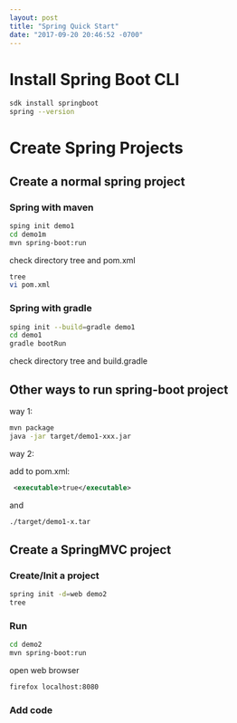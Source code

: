 ```yaml
---
layout: post
title: "Spring Quick Start"
date: "2017-09-20 20:46:52 -0700"
---
```


# Install Spring Boot CLI

```bash
sdk install springboot
spring --version
```

# Create Spring Projects

## Create a normal spring project

### Spring with maven

```bash
sping init demo1
cd demo1m
mvn spring-boot:run
```

check directory tree and pom.xml

```bash
tree
vi pom.xml
```

### Spring with gradle

```bash
sping init --build=gradle demo1
cd demo1
gradle bootRun
```

check directory tree and build.gradle

## Other ways to run spring-boot project

way 1:

```bash
mvn package
java -jar target/demo1-xxx.jar
```

way 2:

add to pom.xml:

```xml
 <executable>true</executable>
```

and
```bash
./target/demo1-x.tar
```

## Create a SpringMVC project

### Create/Init a project
```bash
spring init -d=web demo2
tree
```

### Run

```bash
cd demo2
mvn spring-boot:run
```

open web browser

```bash
firefox localhost:8080
```

### Add code
